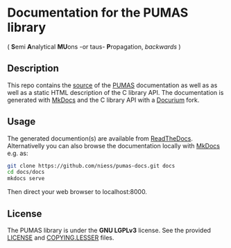 # Documentation for the PUMAS library
( **S**emi **A**nalytical **MU**ons -or taus- **P**ropagation, *backwards* )

## Description

This repo contains the [source](docs/) of the [PUMAS][PUMAS] documentation as
well as as well as a static HTML description of the C library API. The
documentation is generated with [MkDocs][MKDOCS] and the C
library API with a [Docurium](https://github.com/niess/docurium) fork.

## Usage

The generated documention(s) are available from
[ReadTheDocs](https://pumas.readthedocs.io/en/latest/). Alternativelly you can
also browse the documentation locally with
[MkDocs][MKDOCS] e.g. as:
```bash
git clone https://github.com/niess/pumas-docs.git docs
cd docs/docs
mkdocs serve
```
Then direct your web browser to localhost:8000.

## License

The PUMAS library is under the **GNU LGPLv3** license. See the provided
[LICENSE](LICENSE) and [COPYING.LESSER](COPYING.LESSER) files.

[PUMAS]: http://niess.github.io/pumas
[MKDOCS]: https://www.mkdocs.org
